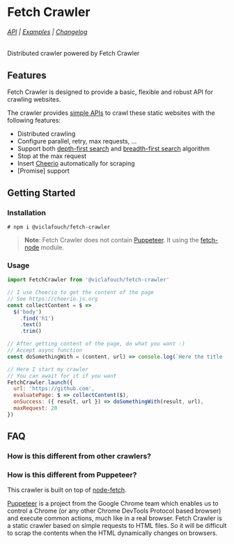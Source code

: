 # Fetch Crawler

###### [API](https://github.com/viclafouch/Fetch-Crawler/blob/master/docs/API.md) | [Examples](https://github.com/viclafouch/Fetch-Crawler/tree/master/examples) | [Changelog](https://github.com/viclafouch/Fetch-Crawler/blob/master/docs/CHANGELOG.md)

Distributed crawler powered by Fetch Crawler

## Features

Fetch Crawler is designed to provide a basic, flexible and robust API for crawling websites.

The crawler provides [simple APIs](#api-reference) to crawl these static websites with the following features:

* Distributed crawling
* Configure parallel, retry, max requests, ...
* Support both [depth-first search](https://en.wikipedia.org/wiki/Depth-first_search) and [breadth-first search](https://en.wikipedia.org/wiki/Breadth-first_search) algorithm
* Stop at the max request
* Insert [Cheerio](https://cheerio.js.org/) automatically for scraping
* [Promise] support

## Getting Started

### Installation

```
# npm i @viclafouch/fetch-crawler
```

> **Note**: Fetch Crawler does not contain [Puppeteer](https://github.com/GoogleChrome/puppeteer). It using the [fetch-node](https://www.npmjs.com/package/node-fetch) module.

### Usage

```js
import FetchCrawler from '@viclafouch/fetch-crawler'

// I use Cheerio to get the content of the page
// See https://cheerio.js.org
const collectContent = $ =>
  $('body')
    .find('h1')
    .text()
    .trim()

// After getting content of the page, do what you want :)
// Accept async function
const doSomethingWith = (content, url) => console.log(`Here the title '${content}' from ${url}`)

// Here I start my crawler
// You can await for it if you want
FetchCrawler.launch({
  url: 'https://github.com',
  evaluatePage: $ => collectContent($),
  onSuccess: ({ result, url }) => doSomethingWith(result, url),
  maxRequest: 20
})
```

## FAQ

### How is this different from other crawlers?

### How is this different from Puppeteer?

This crawler is built on top of [node-fetch](https://www.npmjs.com/package/node-fetch).

[Puppeteer](https://github.com/GoogleChrome/puppeteer) is a project from the Google Chrome team which enables us to control a Chrome (or any other Chrome DevTools Protocol based browser) and execute common actions, much like in a real browser. Fetch Crawler is a static crawler based on simple requests to HTML files. So it will be difficult to scrap the contents when the HTML dynamically changes on browsers.
